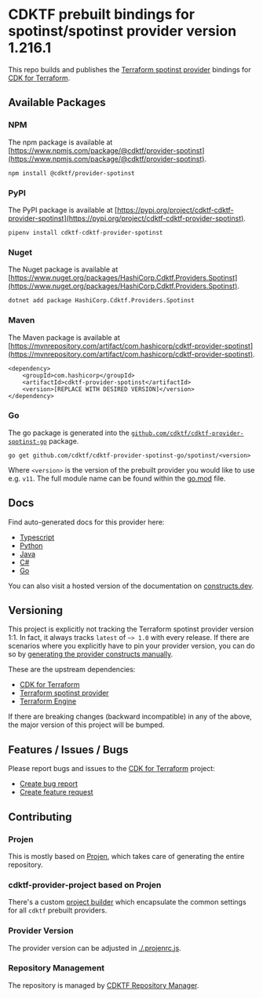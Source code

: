 # CDKTF prebuilt bindings for spotinst/spotinst provider version 1.216.1

This repo builds and publishes the [Terraform spotinst provider](https://registry.terraform.io/providers/spotinst/spotinst/1.216.1/docs) bindings for [CDK for Terraform](https://cdk.tf).

## Available Packages

### NPM

The npm package is available at [https://www.npmjs.com/package/@cdktf/provider-spotinst](https://www.npmjs.com/package/@cdktf/provider-spotinst).

`npm install @cdktf/provider-spotinst`

### PyPI

The PyPI package is available at [https://pypi.org/project/cdktf-cdktf-provider-spotinst](https://pypi.org/project/cdktf-cdktf-provider-spotinst).

`pipenv install cdktf-cdktf-provider-spotinst`

### Nuget

The Nuget package is available at [https://www.nuget.org/packages/HashiCorp.Cdktf.Providers.Spotinst](https://www.nuget.org/packages/HashiCorp.Cdktf.Providers.Spotinst).

`dotnet add package HashiCorp.Cdktf.Providers.Spotinst`

### Maven

The Maven package is available at [https://mvnrepository.com/artifact/com.hashicorp/cdktf-provider-spotinst](https://mvnrepository.com/artifact/com.hashicorp/cdktf-provider-spotinst).

```
<dependency>
    <groupId>com.hashicorp</groupId>
    <artifactId>cdktf-provider-spotinst</artifactId>
    <version>[REPLACE WITH DESIRED VERSION]</version>
</dependency>
```

### Go

The go package is generated into the [`github.com/cdktf/cdktf-provider-spotinst-go`](https://github.com/cdktf/cdktf-provider-spotinst-go) package.

`go get github.com/cdktf/cdktf-provider-spotinst-go/spotinst/<version>`

Where `<version>` is the version of the prebuilt provider you would like to use e.g. `v11`. The full module name can be found
within the [go.mod](https://github.com/cdktf/cdktf-provider-spotinst-go/blob/main/spotinst/go.mod#L1) file.

## Docs

Find auto-generated docs for this provider here:

* [Typescript](./docs/API.typescript.md)
* [Python](./docs/API.python.md)
* [Java](./docs/API.java.md)
* [C#](./docs/API.csharp.md)
* [Go](./docs/API.go.md)

You can also visit a hosted version of the documentation on [constructs.dev](https://constructs.dev/packages/@cdktf/provider-spotinst).

## Versioning

This project is explicitly not tracking the Terraform spotinst provider version 1:1. In fact, it always tracks `latest` of `~> 1.0` with every release. If there are scenarios where you explicitly have to pin your provider version, you can do so by [generating the provider constructs manually](https://cdk.tf/imports).

These are the upstream dependencies:

* [CDK for Terraform](https://cdk.tf)
* [Terraform spotinst provider](https://registry.terraform.io/providers/spotinst/spotinst/1.216.1)
* [Terraform Engine](https://terraform.io)

If there are breaking changes (backward incompatible) in any of the above, the major version of this project will be bumped.

## Features / Issues / Bugs

Please report bugs and issues to the [CDK for Terraform](https://cdk.tf) project:

* [Create bug report](https://cdk.tf/bug)
* [Create feature request](https://cdk.tf/feature)

## Contributing

### Projen

This is mostly based on [Projen](https://github.com/projen/projen), which takes care of generating the entire repository.

### cdktf-provider-project based on Projen

There's a custom [project builder](https://github.com/cdktf/cdktf-provider-project) which encapsulate the common settings for all `cdktf` prebuilt providers.

### Provider Version

The provider version can be adjusted in [./.projenrc.js](./.projenrc.js).

### Repository Management

The repository is managed by [CDKTF Repository Manager](https://github.com/cdktf/cdktf-repository-manager/).

